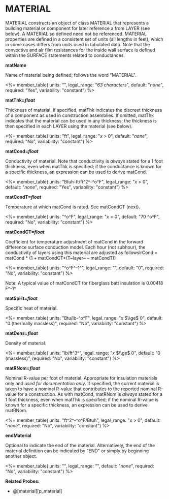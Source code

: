 # MATERIAL

MATERIAL constructs an object of class MATERIAL that represents a building material or component for later reference a from LAYER (see below). A MATERIAL so defined need not be referenced. MATERIAL properties are defined in a consistent set of units (all lengths in feet), which in some cases differs from units used in tabulated data. Note that the convective and air film resistances for the inside wall surface is defined within the SURFACE statements related to conductances.

**matName**

Name of material being defined; follows the word "MATERIAL".

<%= member_table(
  units: "",
  legal_range: "*63 characters*",
  default: "*none*",
  required: "Yes",
  variability: "constant") %>

**matThk=*float***

Thickness of material. If specified, matThk indicates the discreet thickness of a component as used in construction assemblies. If omitted, matThk indicates that the material can be used in any thickness; the thickness is then specified in each LAYER using the material (see below).

<%= member_table(
  units: "ft",
  legal_range: "*x* $>$ 0",
  default: "*none*",
  required: "No",
  variability: "constant") %>

**matCond=*float***

Conductivity of material. Note that conductivity is *always* stated for a 1 foot thickness, even when matThk is specified; if the conductance is known for a specific thickness, an expression can be used to derive matCond.

<%= member_table(
  units: "Btuh-ft/ft^2^-^o^F",
  legal_range: "*x* $>$ 0",
  default: "*none*",
  required: "Yes",
  variability: "constant") %>

**matCondT=*float***

Temperature at which matCond is rated. See matCondCT (next).

<%= member_table(
  units: "^o^F",
  legal_range: "*x* $>$ 0",
  default: "70 ^o^F",
  required: "No",
  variability: "constant") %>

**matCondCT=*float***

Coefficient for temperature adjustment of matCond in the forward difference surface conduction model. Each hour (not subhour), the conductivity of layers using this material are adjusted as followslrCond = matCond \* (1 + matCondCT\*(T~layer~ – matCondT))

<%= member_table(
  units: "^o^F^-1^",
  legal_range: "",
  default: "0",
  required: "No",
  variability: "constant") %>

Note: A typical value of matCondCT for fiberglass batt insulation is 0.00418 F^-1^

**matSpHt=*float***

Specific heat of material.

<%= member_table(
  units: "Btu/lb-^o^F",
  legal_range: "*x* $\\ge$ 0",
  default: "0 (thermally massless)",
  required: "No",
  variability: "constant") %>

**matDens=*float***

Density of material.

<%= member_table(
  units: "lb/ft^3^",
  legal_range: "*x* $\\ge$ 0",
  default: "0 (massless)",
  required: "No",
  variability: "constant") %>

**matRNom=*float***

Nominal R-value per foot of material. Appropriate for insulation materials only and *used for documentation only*. If specified, the current material is taken to have a nominal R-value that contributes to the reported nominal R-value for a construction. As with matCond, matRNom is *always* stated for a 1 foot thickness, even when matThk is specified; if the nominal R-value is known for a specific thickness, an expression can be used to derive matRNom.

<%= member_table(
  units: "ft^2^-^o^F/Btuh",
  legal_range: "*x* $>$ 0",
  default: "*none*",
  required: "No",
  variability: "constant") %>

**endMaterial**

Optional to indicate the end of the material. Alternatively, the end of the material definition can be indicated by "END" or simply by beginning another object.

<%= member_table(
  units: "",
  legal_range: "",
  default: "*none*",
  required: "No",
  variability: "constant") %>

**Related Probes:**

- @[material][p_material]
